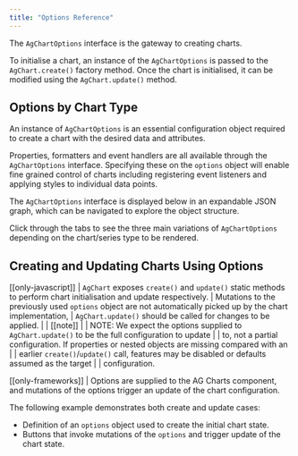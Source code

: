 ```yaml
---
title: "Options Reference"
---
```


The `AgChartOptions` interface is the gateway to creating charts.

To initialise a chart, an instance of the `AgChartOptions` is passed to the `AgChart.create()` factory method. Once the chart is initialised, it can be modified using the `AgChart.update()` method.

## Options by Chart Type

An instance of `AgChartOptions` is an essential configuration object required to create a chart with the desired data and attributes.

Properties, formatters and event handlers are all available through the `AgChartOptions` interface. Specifying these on the `options` object will enable fine grained control of charts including registering event listeners and applying styles to individual data points.

The `AgChartOptions` interface is displayed below in an expandable JSON graph, which can be navigated to explore the object structure.

Click through the tabs to see the three main variations of `AgChartOptions` depending on the chart/series type to be rendered.

<tabs>
    <expandable-snippet label="Cartesian" interfaceName='AgCartesianChartOptions' overrideSrc="charts-api/api.json" breadcrumbs='["options"]'></expandable-snippet>
    <expandable-snippet label="Polar" interfaceName='AgPolarChartOptions' overrideSrc="charts-api/api.json" breadcrumbs='["options"]'></expandable-snippet>
    <expandable-snippet label="Hierarchy" interfaceName='AgHierarchyChartOptions' overrideSrc="charts-api/api.json" breadcrumbs='["options"]'></expandable-snippet>
</tabs>

## Creating and Updating Charts Using Options

[[only-javascript]]
| `AgChart` exposes `create()` and `update()` static methods to perform chart initialisation and update respectively.
| Mutations to the previously used `options` object are not automatically picked up by the chart implementation,
| `AgChart.update()` should be called for changes to be applied.
|
| [[note]]
| | NOTE: We expect the options supplied to `AgChart.update()` to be the full configuration to update
| | to, not a partial configuration. If properties or nested objects are missing compared with an
| | earlier `create()`/`update()` call, features may be disabled or defaults assumed as the target
| | configuration.

[[only-frameworks]]
| Options are supplied to the AG Charts component, and mutations of the options trigger an update of the chart configuration.

The following example demonstrates both create and update cases:
- Definition of an `options` object used to create the initial chart state.
- Buttons that invoke mutations of the `options` and trigger update of the chart state.

<chart-example title='Create and Update with AgChartOptions' name='create-update' type='generated'></chart-example>
